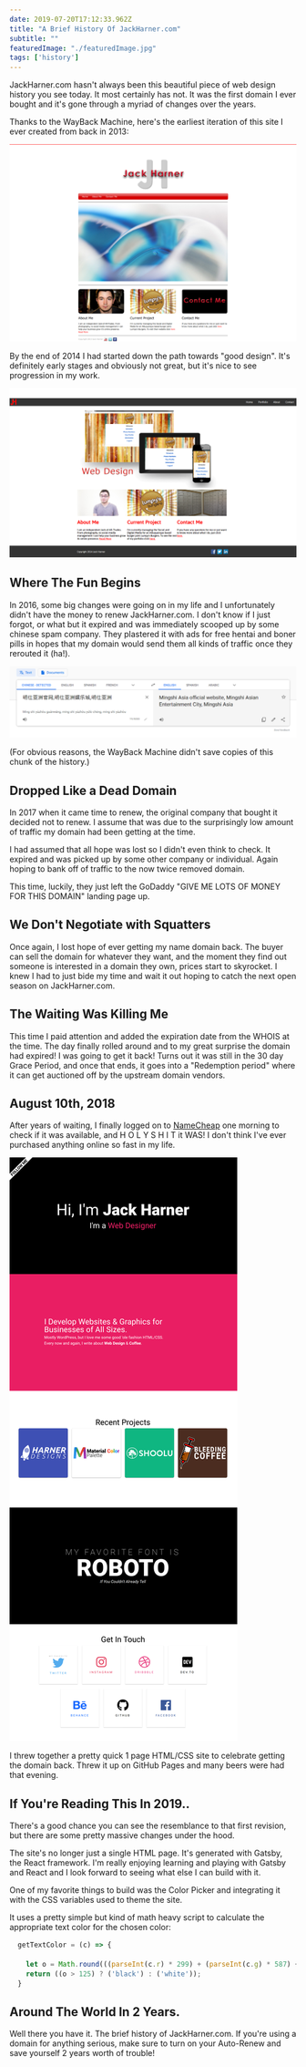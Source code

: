 ```yaml
---
date: 2019-07-20T17:12:33.962Z
title: "A Brief History Of JackHarner.com" 
subtitle: ""
featuredImage: "./featuredImage.jpg"
tags: ['history']
---
```


JackHarner.com hasn't always been this beautiful piece of web design history you see today. It most certainly has not. It was the first domain I ever bought and it's gone through a myriad of changes over the years. 

Thanks to the WayBack Machine, here's the earliest iteration of this site I ever created from back in 2013:

![](./og.png)

By the end of 2014 I had started down the path towards "good design". It's definitely early stages and obviously not great, but it's nice to see progression in my work.

![](./end-of-2014.png)

## Where The Fun Begins

In 2016, some big changes were going on in my life and I unfortunately didn't have the money to renew JackHarner.com. I don't know if I just forgot, or what but it expired and was immediately scooped up by some chinese spam company. They plastered it with ads for free hentai and boner pills in hopes that my domain would send them all kinds of traffic once they rerouted it (ha!). 

![The title of the site in 2016](chinese-translation.png)

(For obvious reasons, the WayBack Machine didn't save copies of this chunk of the history.)

## Dropped Like a Dead Domain

In 2017 when it came time to renew, the original company that bought it decided not to renew. I assume that was due to the surprisingly low amount of traffic my domain had been getting at the time. 

I had assumed that all hope was lost so I didn't even think to check. It expired and was picked up by some other company or individual. Again hoping to bank off of traffic to the now twice removed domain. 

This time, luckily, they just left the GoDaddy "GIVE ME LOTS OF MONEY FOR THIS DOMAIN" landing page up.

## We Don't Negotiate with Squatters

Once again, I lost hope of ever getting my name domain back. The buyer can sell the domain for whatever they want, and the moment they find out someone is interested in a domain they own, prices start to skyrocket. I knew I had to just bide my time and wait it out hoping to catch the next open season on JackHarner.com. 

## The Waiting Was Killing Me

This time I paid attention and added the expiration date from the WHOIS at the time. The day finally rolled around and to my great surprise the domain had expired! I was going to get it back! Turns out it was still in the 30 day Grace Period, and once that ends, it goes into a "Redemption period" where it can get auctioned off by the upstream domain vendors.

## August 10th, 2018

After years of waiting, I finally logged on to [NameCheap](https://namecheap.pxf.io/nV95V) one morning to check if it was available, and H O L Y S H I T it WAS! I don't think I've ever purchased anything online so fast in my life.

![First Revision of the New Jack Harner](./reclaimed-domain.png)

I threw together a pretty quick 1 page HTML/CSS site to celebrate getting the domain back. Threw it up on GitHub Pages and many beers were had that evening. 

## If You're Reading This In 2019..

There's a good chance you can see the resemblance to that first revision, but there are some pretty massive changes under the hood. 

The site's no longer just a single HTML page. It's generated with Gatsby, the React framework. I'm really enjoying learning and playing with Gatsby and React and I  look forward to seeing what else I can build with it. 

One of my favorite things to build was the Color Picker and integrating it with the CSS variables used to theme the site. 

It uses a pretty simple but kind of math heavy script to calculate the appropriate text color for the chosen color:

```js
  getTextColor = (c) => {

    let o = Math.round(((parseInt(c.r) * 299) + (parseInt(c.g) * 587) + (parseInt(c.b) * 114)) / 1000);
    return ((o > 125) ? ('black') : ('white'));
  }
  ```

## Around The World In 2 Years.

Well there you have it. The brief history of JackHarner.com. If you're using a domain for anything serious, make sure to turn on your Auto-Renew and save yourself 2 years worth of trouble! 